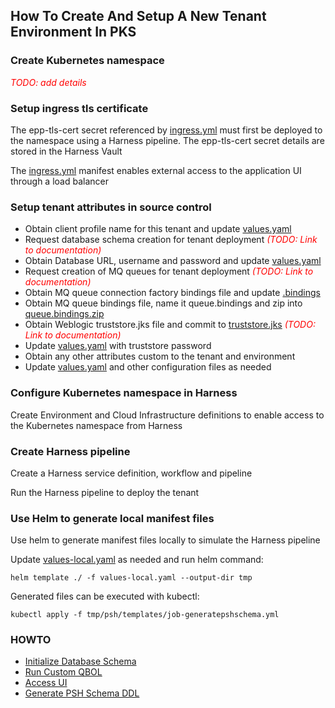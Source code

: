 ## How To Create And Setup A New Tenant Environment In PKS

### Create Kubernetes namespace
<em style="color: red;">TODO: add details</em>

### Setup ingress tls certificate
The epp-tls-cert secret referenced by [ingress.yml](templates/ingress.yml) must first be deployed to the namespace using a Harness pipeline.
The epp-tls-cert secret details are stored in the Harness Vault

The [ingress.yml](templates/ingress.yml) manifest enables
external access to the application UI through a load balancer

### Setup tenant attributes in source control

* Obtain client profile name for this tenant and update [values.yaml](values.yaml)
* Request database schema creation for tenant deployment <em style="color: red;">(TODO: Link to documentation)</em>
* Obtain Database URL, username and password and update [values.yaml](values.yaml)
* Request creation of MQ queues for tenant deployment <em style="color: red;">(TODO: Link to documentation)</em>
* Obtain MQ queue connection factory bindings file and update [.bindings](resources/mqm/bindings/connfactory/.bindings) 
* Obtain MQ queue bindings file, name it queue.bindings and zip into [queue.bindings.zip](resources/mqm/bindings/queue/queue.bindings.zip)
* Obtain Weblogic truststore.jks file and commit to [truststore.jks](resources/mqm/security/truststore.jks) <em style="color: red;">(TODO: Link to documentation)</em>
* Update [values.yaml](values.yaml) with truststore password
* Obtain any other attributes custom to the tenant and environment
* Update [values.yaml](values.yaml) and other configuration files as needed

### Configure Kubernetes namespace in Harness
Create Environment and Cloud Infrastructure definitions to enable access to the Kubernetes namespace from Harness 

### Create Harness pipeline
Create a Harness service definition, workflow and pipeline

Run the Harness pipeline to deploy the tenant

### Use Helm to generate local manifest files
Use helm to generate manifest files locally to simulate the Harness pipeline

Update [values-local.yaml](values-local.yaml) as needed and run helm command:

`helm template ./ -f values-local.yaml --output-dir tmp`

Generated files can be executed with kubectl:

`kubectl apply -f tmp/psh/templates/job-generatepshschema.yml`

### HOWTO

- [Initialize Database Schema](documentation/INITDB.md)
- [Run Custom QBOL](documentation/RUNCUSTOMQBOL.md)
- [Access UI](documentation/ACCESSUI.md)
- [Generate PSH Schema DDL](documentation/GENERATESCHEMADDL.md)




